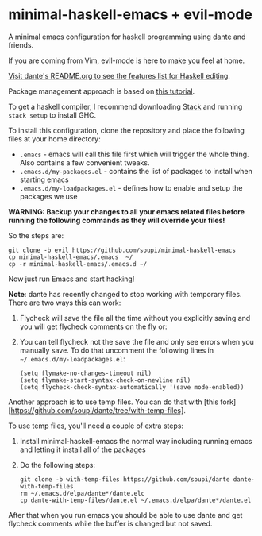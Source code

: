 # minimal-haskell-emacs + evil-mode

A minimal emacs configuration for haskell programming using [dante](https://github.com/jyp/dante) and friends.

If you are coming from Vim, evil-mode is here to make you feel at home.

[Visit dante's README.org to see the features list for Haskell editing](https://github.com/jyp/dante/blob/master/README.org).

Package management approach is based on [this tutorial](http://y.tsutsumi.io/emacs-from-scratch-part-2-package-management.html).

To get a haskell compiler, I recommend downloading [Stack](https://haskell-lang.org/get-started) and running `stack setup` to install GHC.

To install this configuration, clone the repository and place the following files at your home directory:

- `.emacs` - emacs will call this file first which will trigger the whole thing. Also contains a few convenient tweaks.
- `.emacs.d/my-packages.el` - contains the list of packages to install when starting emacs
- `.emacs.d/my-loadpackages.el` - defines how to enable and setup the packages we use

**WARNING: Backup your changes to all your emacs related files before running the following commands as they will override your files!**

So the steps are:

```
git clone -b evil https://github.com/soupi/minimal-haskell-emacs
cp minimal-haskell-emacs/.emacs  ~/
cp -r minimal-haskell-emacs/.emacs.d ~/
```

Now just run Emacs and start hacking!

**Note**: dante has recently changed to stop working with temporary files. There are two ways this can work:

1. Flycheck will save the file all the time without you explicitly saving and you will get flycheck comments on the fly or:
2. You can tell flycheck not the save the file and only see errors when you manually save. To do that uncomment the following lines in `~/.emacs.d/my-loadpackages.el`:

    ```elisp
    (setq flymake-no-changes-timeout nil)
    (setq flymake-start-syntax-check-on-newline nil)
    (setq flycheck-check-syntax-automatically '(save mode-enabled))
    ```

Another approach is to use temp files. You can do that with [this fork][https://github.com/soupi/dante/tree/with-temp-files].

To use temp files, you'll need a couple of extra steps:

1. Install minimal-haskell-emacs the normal way including running emacs and letting it install all of the packages
2. Do the following steps:

    ```
    git clone -b with-temp-files https://github.com/soupi/dante dante-with-temp-files
    rm ~/.emacs.d/elpa/dante*/dante.elc
    cp dante-with-temp-files/dante.el ~/.emacs.d/elpa/dante*/dante.el
    ```

After that when you run emacs you should be able to use dante and get flycheck comments while the buffer is changed but not saved.
